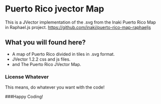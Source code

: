 Puerto Rico jvector Map
=========================

This is a JVector implementation of the .svg from the Inaki Puerto Rico Map in Raphael.js project.
https://github.com/inaki/puerto-rico-map-raphaeljs

## What you will found here?
- A map of Puerto Rico divided in tiles in .svg format.
- JVector 1.2.2 css and js files.
- and The Puerto Rico JVector Map. 


### License Whatever

This means, do whatever you want with the code!



###Happy Coding!
